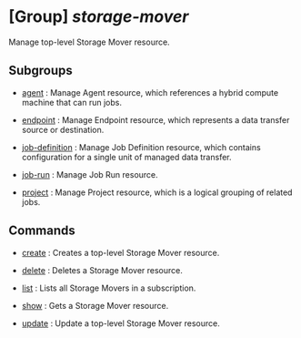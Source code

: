# [Group] _storage-mover_

Manage top-level Storage Mover resource.

## Subgroups

- [agent](/Commands/storage-mover/agent/readme.md)
: Manage Agent resource, which references a hybrid compute machine that can run jobs.

- [endpoint](/Commands/storage-mover/endpoint/readme.md)
: Manage Endpoint resource, which represents a data transfer source or destination.

- [job-definition](/Commands/storage-mover/job-definition/readme.md)
: Manage Job Definition resource, which contains configuration for a single unit of managed data transfer.

- [job-run](/Commands/storage-mover/job-run/readme.md)
: Manage Job Run resource.

- [project](/Commands/storage-mover/project/readme.md)
: Manage Project resource, which is a logical grouping of related jobs.

## Commands

- [create](/Commands/storage-mover/_create.md)
: Creates a top-level Storage Mover resource.

- [delete](/Commands/storage-mover/_delete.md)
: Deletes a Storage Mover resource.

- [list](/Commands/storage-mover/_list.md)
: Lists all Storage Movers in a subscription.

- [show](/Commands/storage-mover/_show.md)
: Gets a Storage Mover resource.

- [update](/Commands/storage-mover/_update.md)
: Update a top-level Storage Mover resource.
